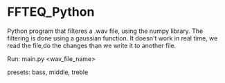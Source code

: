 # FFTEQ_Python

Python program that filteres a .wav file, using the numpy library.
The filtering is done using a gaussian function. It doesn't work in real time,
we read the file,do the changes than we write it to another file.

Run: main.py <wav_file_name>  <preset>     

presets: bass, middle, treble
